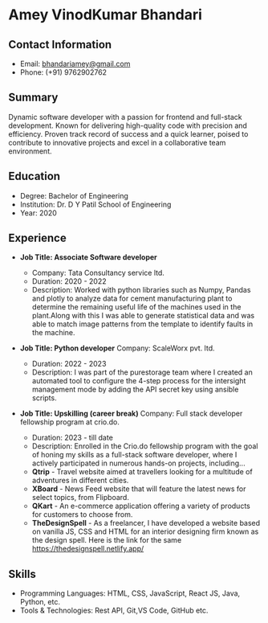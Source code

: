 
# Amey VinodKumar Bhandari


## Contact Information
- Email: bhandariamey@gmail.com
- Phone: (+91) 9762902762
## Summary
Dynamic software developer with a passion for frontend and full-stack 
development. Known for delivering high-quality code with precision 
and efficiency. Proven track record of success and a quick learner, 
poised to contribute to innovative projects and excel in a collaborative 
team environment.
## Education
- Degree: Bachelor of Engineering
- Institution: Dr. D Y Patil School of Engineering
- Year: 2020
## Experience
- **Job Title: Associate Software developer**
  - Company: Tata Consultancy service ltd.
  - Duration: 2020 - 2022
  - Description:  Worked with python libraries such as Numpy, Pandas and 
                  plotly to analyze data for cement manufacturing plant to determine the 
                  remaining useful life of the machines used in the plant.Along with this 
                  I was able to generate statistical data and was able to match image 
                  patterns from the template to identify faults in the machine.
    
- **Job Title: Python developer**
    Company: ScaleWorx pvt. ltd.
  - Duration: 2022 - 2023
  - Description:  I was part of the purestorage team where I created an
                  automated tool to configure the 4-step process for the intersight
                  management mode by adding the API secret key using ansible scripts.

- **Job Title: Upskilling (career break)**
    Company: Full stack developer fellowship program at crio.do.
  - Duration: 2023 - till date
  - Description:  Enrolled in the Crio.do fellowship program with the goal of honing my 
                  skills as a full-stack software developer, where I actively participated in 
                  numerous hands-on projects, including...
  - **Qtrip** - Travel website aimed at travellers looking for a multitude of 
  adventures in different cities.
  - **XBoard** - News Feed website that will feature the latest news for 
  select topics, from Flipboard.
  - **QKart** - An e-commerce application offering a variety of products 
  for customers to choose from.
  - **TheDesignSpell** - As a freelancer, I have developed a website 
  based on vanilla JS, CSS and HTML for an interior designing 
  firm known as the design spell. Here is the link for the same 
  https://thedesignspell.netlify.app/
    

## Skills
- Programming Languages: HTML, CSS, JavaScript, React JS, Java, Python, etc.
- Tools & Technologies: Rest API, Git,VS Code, GitHub etc.
